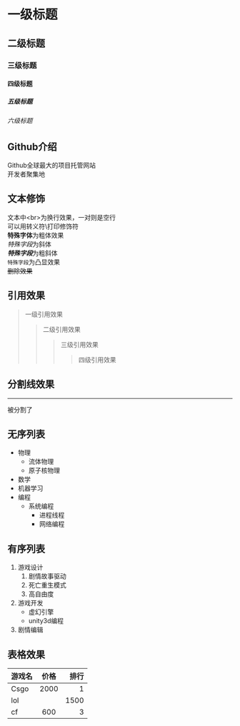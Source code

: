 # 一级标题
## 二级标题
### 三级标题
#### 四级标题
##### 五级标题
###### 六级标题

## Github介绍
  
  Github全球最大的项目托管网站<br>开发者聚集地

## 文本修饰

  文本中\<br\>为换行效果，一对则是空行<br>
  可以用转义符\\打印修饰符<br>
  **特殊字体**为粗体效果<br>
  *特殊字段*为斜体<br>
  ***特殊字段***为粗斜体<br>
  `特殊字段`为凸显效果<br>
  ~~删除效果~~<br>

## 引用效果

> 一级引用效果
>> 二级引用效果
>>> 三级引用效果
>>>> 四级引用效果
  
## 分割线效果<br>
---
  被分割了

## 无序列表
* 物理
  * 流体物理
  * 原子核物理
* 数学
* 机器学习
* 编程
  * 系统编程
    * 进程线程
    * 网络编程
## 有序列表

1. 游戏设计
   1. 剧情故事驱动
   2. 死亡重生模式
   3. 高自由度
2. 游戏开发
   * 虚幻引擎
   * unity3d编程
3. 剧情编辑

## 表格效果

游戏名|价格|排行
--|:--:|--:
Csgo|2000|1
lol||1500|2
cf|600|3





